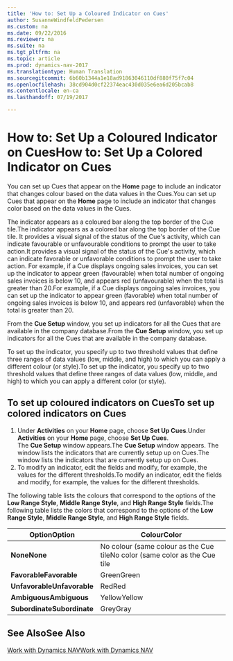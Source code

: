 ```yaml
---
title: 'How to: Set Up a Coloured Indicator on Cues'
author: SusanneWindfeldPedersen
ms.custom: na
ms.date: 09/22/2016
ms.reviewer: na
ms.suite: na
ms.tgt_pltfrm: na
ms.topic: article
ms.prod: dynamics-nav-2017
ms.translationtype: Human Translation
ms.sourcegitcommit: 6b60b1344a1e18ad91863046110df880f75f7c04
ms.openlocfilehash: 38cd904d0cf22374eac430d035e6ea6d205bcab8
ms.contentlocale: en-ca
ms.lasthandoff: 07/19/2017

---
```

    
# <a name="how-to-set-up-a-colored-indicator-on-cues"></a><span data-ttu-id="23563-102">How to: Set Up a Coloured Indicator on Cues</span><span class="sxs-lookup"><span data-stu-id="23563-102">How to: Set Up a Colored Indicator on Cues</span></span>
<span data-ttu-id="23563-103">You can set up Cues that appear on the **Home** page to include an indicator that changes colour based on the data values in the Cues.</span><span class="sxs-lookup"><span data-stu-id="23563-103">You can set up Cues that appear on the **Home** page to include an indicator that changes color based on the data values in the Cues.</span></span> 

<span data-ttu-id="23563-104">The indicator appears as a coloured bar along the top border of the Cue tile.</span><span class="sxs-lookup"><span data-stu-id="23563-104">The indicator appears as a colored bar along the top border of the Cue tile.</span></span> <span data-ttu-id="23563-105">It provides a visual signal of the status of the Cue's activity, which can indicate favourable or unfavourable conditions to prompt the user to take action.</span><span class="sxs-lookup"><span data-stu-id="23563-105">It provides a visual signal of the status of the Cue's activity, which can indicate favorable or unfavorable conditions to prompt the user to take action.</span></span> <span data-ttu-id="23563-106">For example, if a Cue displays ongoing sales invoices, you can set up the indicator to appear green (favourable) when total number of ongoing sales invoices is below 10, and appears red (unfavourable) when the total is greater than 20.</span><span class="sxs-lookup"><span data-stu-id="23563-106">For example, if a Cue displays ongoing sales invoices, you can set up the indicator to appear green (favorable) when total number of ongoing sales invoices is below 10, and appears red (unfavorable) when the total is greater than 20.</span></span>

<span data-ttu-id="23563-107">From the **Cue Setup** window, you set up indicators for all the Cues that are available in the company database.</span><span class="sxs-lookup"><span data-stu-id="23563-107">From the **Cue Setup** window, you set up indicators for all the Cues that are available in the company database.</span></span>

<span data-ttu-id="23563-108">To set up the indicator, you specify up to two threshold values that define three ranges of data values (low, middle, and high) to which you can apply a different colour (or style).</span><span class="sxs-lookup"><span data-stu-id="23563-108">To set up the indicator, you specify up to two threshold values that define three ranges of data values (low, middle, and high) to which you can apply a different color (or style).</span></span>

## <a name="to-set-up-colored-indicators-on-cues"></a><span data-ttu-id="23563-109">To set up coloured indicators on Cues</span><span class="sxs-lookup"><span data-stu-id="23563-109">To set up colored indicators on Cues</span></span>
1. <span data-ttu-id="23563-110">Under **Activities** on your **Home** page, choose **Set Up Cues**.</span><span class="sxs-lookup"><span data-stu-id="23563-110">Under **Activities** on your **Home** page, choose **Set Up Cues**.</span></span>  
<span data-ttu-id="23563-111">The **Cue Setup** window appears.</span><span class="sxs-lookup"><span data-stu-id="23563-111">The **Cue Setup** window appears.</span></span> <span data-ttu-id="23563-112">The window lists the indicators that are currently setup up on Cues.</span><span class="sxs-lookup"><span data-stu-id="23563-112">The window lists the indicators that are currently setup up on Cues.</span></span>
2. <span data-ttu-id="23563-113">To modify an indicator, edit the fields and modify, for example, the values for the different thresholds.</span><span class="sxs-lookup"><span data-stu-id="23563-113">To modify an indicator, edit the fields and modify, for example, the values for the different thresholds.</span></span>  

<span data-ttu-id="23563-114">The following table lists the colours that correspond to the options of the **Low Range Style**, **Middle Range Style**, and **High Range Style** fields.</span><span class="sxs-lookup"><span data-stu-id="23563-114">The following table lists the colors that correspond to the options of the **Low Range Style**, **Middle Range Style**, and **High Range Style** fields.</span></span>

|<span data-ttu-id="23563-115">Option</span><span class="sxs-lookup"><span data-stu-id="23563-115">Option</span></span>|<span data-ttu-id="23563-116">Colour</span><span class="sxs-lookup"><span data-stu-id="23563-116">Color</span></span>|
|------|-----|
|<span data-ttu-id="23563-117">**None**</span><span class="sxs-lookup"><span data-stu-id="23563-117">**None**</span></span>|<span data-ttu-id="23563-118">No colour (same colour as the Cue tile</span><span class="sxs-lookup"><span data-stu-id="23563-118">No color (same color as the Cue tile</span></span>|
|<span data-ttu-id="23563-119">**Favorable**</span><span class="sxs-lookup"><span data-stu-id="23563-119">**Favorable**</span></span>|<span data-ttu-id="23563-120">Green</span><span class="sxs-lookup"><span data-stu-id="23563-120">Green</span></span>|
|<span data-ttu-id="23563-121">**Unfavorable**</span><span class="sxs-lookup"><span data-stu-id="23563-121">**Unfavorable**</span></span>|<span data-ttu-id="23563-122">Red</span><span class="sxs-lookup"><span data-stu-id="23563-122">Red</span></span>|
|<span data-ttu-id="23563-123">**Ambiguous**</span><span class="sxs-lookup"><span data-stu-id="23563-123">**Ambiguous**</span></span>|<span data-ttu-id="23563-124">Yellow</span><span class="sxs-lookup"><span data-stu-id="23563-124">Yellow</span></span>|
|<span data-ttu-id="23563-125">**Subordinate**</span><span class="sxs-lookup"><span data-stu-id="23563-125">**Subordinate**</span></span>|<span data-ttu-id="23563-126">Grey</span><span class="sxs-lookup"><span data-stu-id="23563-126">Gray</span></span>|

## <a name="see-also"></a><span data-ttu-id="23563-127">See Also</span><span class="sxs-lookup"><span data-stu-id="23563-127">See Also</span></span>
[<span data-ttu-id="23563-128">Work with Dynamics NAV</span><span class="sxs-lookup"><span data-stu-id="23563-128">Work with Dynamics NAV</span></span>](ui-work-product.md)


